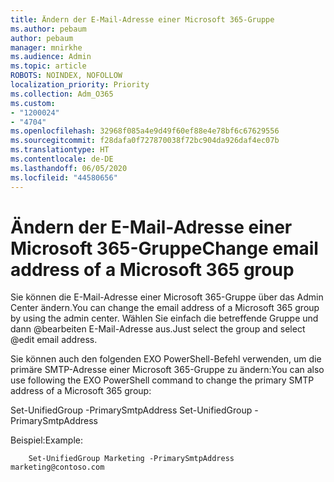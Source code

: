 ```yaml
---
title: Ändern der E-Mail-Adresse einer Microsoft 365-Gruppe
ms.author: pebaum
author: pebaum
manager: mnirkhe
ms.audience: Admin
ms.topic: article
ROBOTS: NOINDEX, NOFOLLOW
localization_priority: Priority
ms.collection: Adm_O365
ms.custom:
- "1200024"
- "4704"
ms.openlocfilehash: 32968f085a4e9d49f60ef88e4e78bf6c67629556
ms.sourcegitcommit: f28dafa0f727870038f72bc904da926daf4ec07b
ms.translationtype: HT
ms.contentlocale: de-DE
ms.lasthandoff: 06/05/2020
ms.locfileid: "44580656"
---
```

# <a name="change-email-address-of-a-microsoft-365-group"></a><span data-ttu-id="45329-102">Ändern der E-Mail-Adresse einer Microsoft 365-Gruppe</span><span class="sxs-lookup"><span data-stu-id="45329-102">Change email address of a Microsoft 365 group</span></span>

<span data-ttu-id="45329-103">Sie können die E-Mail-Adresse einer Microsoft 365-Gruppe über das Admin Center ändern.</span><span class="sxs-lookup"><span data-stu-id="45329-103">You can change the email address of a Microsoft 365 group by using the admin center.</span></span> <span data-ttu-id="45329-104">Wählen Sie einfach die betreffende Gruppe und dann @bearbeiten E-Mail-Adresse aus.</span><span class="sxs-lookup"><span data-stu-id="45329-104">Just select the group and select @edit email address.</span></span>

<span data-ttu-id="45329-105">Sie können auch den folgenden EXO PowerShell-Befehl verwenden, um die primäre SMTP-Adresse einer Microsoft 365-Gruppe zu ändern:</span><span class="sxs-lookup"><span data-stu-id="45329-105">You can also use following the EXO PowerShell command to change the primary SMTP address of a Microsoft 365 group:</span></span>

<span data-ttu-id="45329-106">Set-UnifiedGroup <Group Name> -PrimarySmtpAddress <new SMTP Address></span><span class="sxs-lookup"><span data-stu-id="45329-106">Set-UnifiedGroup <Group Name> -PrimarySmtpAddress <new SMTP Address></span></span>

<span data-ttu-id="45329-107">Beispiel:</span><span class="sxs-lookup"><span data-stu-id="45329-107">Example:</span></span>

```
    Set-UnifiedGroup Marketing -PrimarySmtpAddress marketing@contoso.com
```
